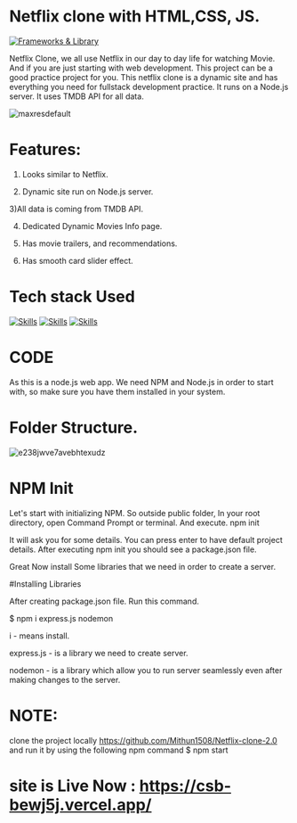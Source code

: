 # Netflix clone with HTML,CSS, JS.
[![Frameworks & Library](https://img.shields.io/badge/Netflix-E50914?style=for-the-badge&logo=netflix&logoColor=white)](https://www.apple.com/macos/catalina-preview)

Netflix Clone, we all use Netflix in our day to day life for watching Movie. And if you are just starting with web development. This project can be a good practice project for you. This netflix clone is a dynamic site and has everything you need for fullstack development practice. It runs on a Node.js server. It uses TMDB API for all data.


![maxresdefault](https://user-images.githubusercontent.com/93249038/215395761-96c2d266-191f-4786-bed2-2f8973fff049.jpg)


# Features:

1) Looks similar to Netflix.

2) Dynamic site run on Node.js server.

3)All data is coming from TMDB API.

4) Dedicated Dynamic Movies Info page.

5) Has movie trailers, and recommendations.

6) Has smooth card slider effect.

# Tech stack Used

[![Skills](https://img.shields.io/badge/HTML5-E34F26?style=for-the-badge&logo=html5&logoColor=white)](https://www.apple.com/macos/catalina-preview)
[![Skills](https://img.shields.io/badge/CSS3-1572B6?style=for-the-badge&logo=css3&logoColor=white)](https://www.apple.com/macos/catalina-preview)
[![Skills](https://img.shields.io/badge/JavaScript-F7DF1E?style=for-the-badge&logo=javascript&logoColor=black)](https://www.apple.com/macos/catalina-preview)

# CODE
As this is a node.js web app. We need NPM and Node.js in order to start with, so make sure you have them installed in your system.

# Folder Structure.

![e238jwve7avebhtexudz](https://user-images.githubusercontent.com/93249038/211522279-05806383-caf7-4219-b670-87b5eb1f3932.png)

# NPM Init
Let's start with initializing NPM. So outside public folder, In your root directory, open Command Prompt or terminal. And execute. npm init

It will ask you for some details. You can press enter to have default project details. After executing npm init you should see a package.json file.

Great Now install Some libraries that we need in order to create a server.

#Installing Libraries

After creating package.json file. Run this command.

 $ npm i express.js nodemon

i - means install.

express.js - is a library we need to create server.

nodemon - is a library which allow you to run server seamlessly even after making changes to the server.

# NOTE:
 clone the project locally  https://github.com/Mithun1508/Netflix-clone-2.0 and run it by using the following npm command 
   $ npm start 

# site is Live Now :  https://csb-bewj5j.vercel.app/
